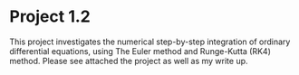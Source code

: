 # Project 1.2

This project investigates the numerical step-by-step integration of ordinary differential
equations, using The Euler method and Runge-Kutta (RK4) method. Please see attached the project as well as my write up.
